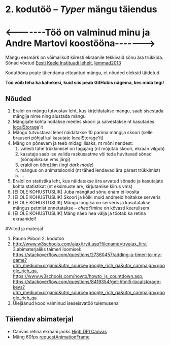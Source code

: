 # 2. kodutöö – *Typer* mängu täiendus



# <-------Töö on valminud minu ja Andre Martovi koostööna------->



Mängu eesmärk on võimalikult kiiresti ekraanile tekkivaid sõnu ära trükkida. Sõnad võetud [Eesti Keele Instituudi lehelt](http://www.eki.ee/tarkvara/wordlist/), [lemmad2013](http://www.eki.ee/tarkvara/wordlist/lemmad2013.txt)

Kodutööna peate täiendama etteantud mängu, et nõuded oleksid täidetud. 

**Töö võib teha ka kahekesi, kuid siis peab GitHubis nägema, kes mida tegi!**

## Nõuded

1. Eraldi on mängu tutvustav leht, kus kirjeldatakse mängu, saab sisestada mängija nime ning alustada mängu
1. Mängijate kohta hoitakse meeles skoori ja salvestakse nt kasutades [localStorage](https://www.w3schools.com/html/html5_webstorage.asp)'it 
1. Mängu tutvustaval lehel näidatakse 10 parima mängija skoori (selle brauseri põhjal kui kasutate localStorage'it)
1. Mäng on põnevam ja teeb midagi lisaks, nt mõni nendest:
    1. valesti tähe trükkimisel on tagajärg (nt mõjutab skoori, ekraan vilgub)
    1. kasutaja saab ise valida raskusastme või teda huvitavad sõnad (sõnapikkuse vms järgi)
    1. eraldi on öörežiim (ingl *dark mode*)
    1. mängus on animatsioonid (nt tähed lendavad ära pärast trükkimist)
    1. ...
1. Eraldi on statistika leht, kus näidatakse ära arvatud sõnade ja kasutajate kohta statistikat (nt eksimuste arv, kirjutamise kiirus vms)
1. [EI OLE KOHUSTUSLIK] Juba mängitud sõnu enam ei loosita
1. [EI OLE KOHUSTUSLIK] Skoori ja kõiki muid andmeid hoitakse serveris 
1. [EI OLE KOHUSTUSLIK] Mängu loogika on serveris ja kasutatakse mängus petmist ennetatakse – *cheat*'imine on kõvasti keerulisem
1. [EI OLE KOHUSTUSLIK] Mäng näeb hea välja ja töötab ka retina ekraanidel!

#Viited ja materjal
1. Rauno Piibori 2. kodutöö
2. http://www.w3schools.com/ajax/tryit.asp?filename=tryajax_first
3.abimaterjaliks taimeri loomisel:  https://stackoverflow.com/questions/27360457/adding-a-timer-to-my-game?utm_medium=organic&utm_source=google_rich_qa&utm_campaign=google_rich_qa, https://www.w3schools.com/howto/howto_js_countdown.asp, https://stackoverflow.com/questions/8419354/get-html5-localstorage-keys?utm_medium=organic&utm_source=google_rich_qa&utm_campaign=google_rich_qa
3. Ülejäänud kood valminud iseseisvatöö tulemusena

## Täiendav abimaterjal

* Canvas retina ekraani jaoks [High DPI Canvas](https://www.html5rocks.com/en/tutorials/canvas/hidpi/)
* Mäng 60fps [requestAnimationFrame](http://creativejs.com/resources/requestanimationframe/)
